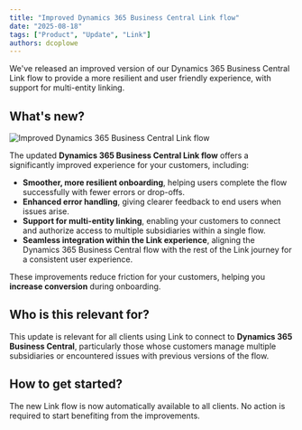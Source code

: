 ```yaml
---
title: "Improved Dynamics 365 Business Central Link flow"
date: "2025-08-18"
tags: ["Product", "Update", "Link"]
authors: dcoplowe
---
```


We've released an improved version of our Dynamics 365 Business Central Link flow to provide a more resilient and user friendly experience, with support for multi-entity linking.

<!--truncate-->

## What's new?

![Improved Dynamics 365 Business Central Link flow](/img/updates/2025-08-11-improved-dynamics-link-flow.png)

The updated **Dynamics 365 Business Central Link flow** offers a significantly improved experience for your customers, including:

- **Smoother, more resilient onboarding**, helping users complete the flow successfully with fewer errors or drop-offs.
- **Enhanced error handling**, giving clearer feedback to end users when issues arise.
- **Support for multi-entity linking**, enabling your customers to connect and authorize access to multiple subsidiaries within a single flow.
- **Seamless integration within the Link experience**, aligning the Dynamics 365 Business Central flow with the rest of the Link journey for a consistent user experience.

These improvements reduce friction for your customers, helping you **increase conversion** during onboarding.

## Who is this relevant for?

This update is relevant for all clients using Link to connect to **Dynamics 365 Business Central**, particularly those whose customers manage multiple subsidiaries or encountered issues with previous versions of the flow.

## How to get started?

The new Link flow is now automatically available to all clients. No action is required to start benefiting from the improvements.